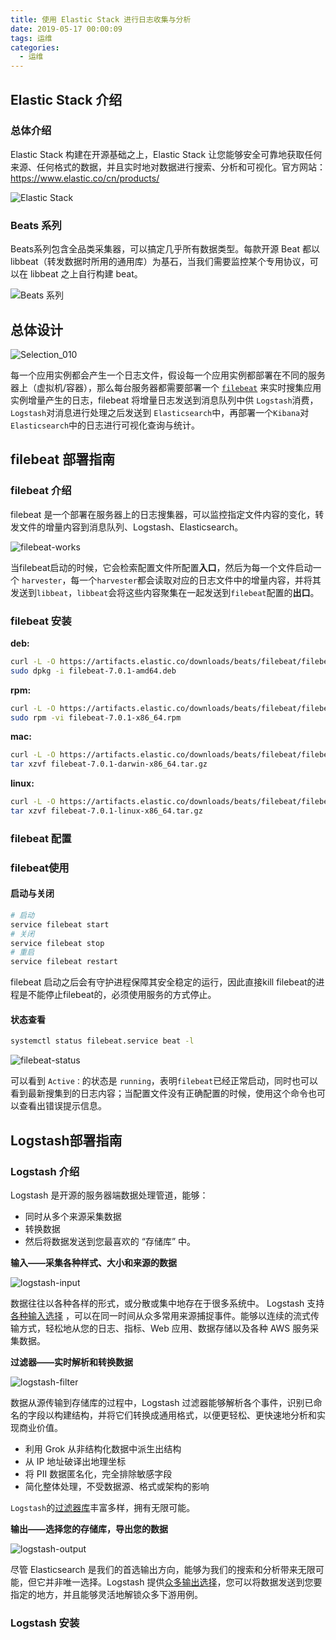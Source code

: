 ```yaml
---
title: 使用 Elastic Stack 进行日志收集与分析
date: 2019-05-17 00:00:09
tags: 运维
categories:
  - 运维
---
```


## Elastic Stack 介绍

### 总体介绍

Elastic Stack 构建在开源基础之上，Elastic Stack 让您能够安全可靠地获取任何来源、任何格式的数据，并且实时地对数据进行搜索、分析和可视化。官方网站：<https://www.elastic.co/cn/products/>

![Elastic Stack](http://lighklife.github.io/img/2019/05/Selection_001.png)
<!-- more -->

### Beats 系列

Beats系列包含全品类采集器，可以搞定几乎所有数据类型。每款开源 Beat 都以 libbeat（转发数据时所用的通用库）为基石，当我们需要监控某个专用协议，可以在 libbeat 之上自行构建 beat。

![Beats 系列](http://lighklife.github.io/img/2019/05/Selection_002.png)

## 总体设计



![Selection_010](http://lighklife.github.io/img/2019/05/Selection_010.png)

每一个应用实例都会产生一个日志文件，假设每一个应用实例都部署在不同的服务器上（虚拟机/容器），那么每台服务器都需要部署一个 [`filebeat`](<https://www.elastic.co/cn/products/beats/filebeat>) 来实时搜集应用实例增量产生的日志，filebeat 将增量日志发送到消息队列中供 `Logstash`消费，`Logstash`对消息进行处理之后发送到 `Elasticsearch`中，再部署一个`Kibana`对 `Elasticsearch`中的日志进行可视化查询与统计。

## filebeat 部署指南

### filebeat 介绍

filebeat 是一个部署在服务器上的日志搜集器，可以监控指定文件内容的变化，转发文件的增量内容到消息队列、Logstash、Elasticsearch。

![filebeat-works](http://lighklife.github.io/img/2019/05/Selection_011.png)

当filebeat启动的时候，它会检索配置文件所配置**入口**，然后为每一个文件启动一个 `harvester`，每一个`harvester`都会读取对应的日志文件中的增量内容，并将其发送到`libbeat`，`libbeat`会将这些内容聚集在一起发送到`filebeat`配置的**出口**。

### filebeat 安装

**deb:** 

```sh
curl -L -O https://artifacts.elastic.co/downloads/beats/filebeat/filebeat-7.0.1-amd64.deb
sudo dpkg -i filebeat-7.0.1-amd64.deb
```

**rpm:**

```bash
curl -L -O https://artifacts.elastic.co/downloads/beats/filebeat/filebeat-7.0.1-x86_64.rpm
sudo rpm -vi filebeat-7.0.1-x86_64.rpm
```

**mac:**

```sh
curl -L -O https://artifacts.elastic.co/downloads/beats/filebeat/filebeat-7.0.1-darwin-x86_64.tar.gz
tar xzvf filebeat-7.0.1-darwin-x86_64.tar.gz
```

**linux:**

```sh
curl -L -O https://artifacts.elastic.co/downloads/beats/filebeat/filebeat-7.0.1-linux-x86_64.tar.gz
tar xzvf filebeat-7.0.1-linux-x86_64.tar.gz
```

### filebeat 配置

### filebeat使用

#### 启动与关闭

```sh
# 启动
service filebeat start
# 关闭
service filebeat stop
# 重启
service filebeat restart
```

filebeat 启动之后会有守护进程保障其安全稳定的运行，因此直接kill filebeat的进程是不能停止filebeat的，必须使用服务的方式停止。

#### 状态查看

```sh
systemctl status filebeat.service beat -l 
```

![filebeat-status](http://lighklife.github.io/img/2019/05/filebeat-status.png)

可以看到 `Active：`的状态是 `running`，表明`filebeat`已经正常启动，同时也可以看到最新搜集到的日志内容；当配置文件没有正确配置的时候，使用这个命令也可以查看出错误提示信息。

## Logstash部署指南

### Logstash 介绍

Logstash 是开源的服务器端数据处理管道，能够：

- 同时从多个来源采集数据
- 转换数据
- 然后将数据发送到您最喜欢的 “存储库” 中。

**输入——采集各种样式、大小和来源的数据**



![logstash-input](http://lighklife.github.io/img/2019/05/Selection_014.png)

数据往往以各种各样的形式，或分散或集中地存在于很多系统中。 Logstash 支持 [各种输入选择](https://www.elastic.co/guide/en/logstash/current/input-plugins.html) ，可以在同一时间从众多常用来源捕捉事件。能够以连续的流式传输方式，轻松地从您的日志、指标、Web 应用、数据存储以及各种 AWS 服务采集数据。

**过滤器——实时解析和转换数据**

![logstash-filter](http://lighklife.github.io/img/2019/05/Selection_015.png)

数据从源传输到存储库的过程中，Logstash 过滤器能够解析各个事件，识别已命名的字段以构建结构，并将它们转换成通用格式，以便更轻松、更快速地分析和实现商业价值。

- 利用 Grok 从非结构化数据中派生出结构
- 从 IP 地址破译出地理坐标
- 将 PII 数据匿名化，完全排除敏感字段
- 简化整体处理，不受数据源、格式或架构的影响

`Logstash`的[过滤器库](https://www.elastic.co/guide/en/logstash/current/filter-plugins.html)丰富多样，拥有无限可能。

**输出——选择您的存储库，导出您的数据**

![logstash-output](http://lighklife.github.io/img/2019/05/Selection_016.png)

尽管 Elasticsearch 是我们的首选输出方向，能够为我们的搜索和分析带来无限可能，但它并非唯一选择。Logstash 提供[众多输出选择](https://www.elastic.co/guide/en/logstash/current/output-plugins.html)，您可以将数据发送到您要指定的地方，并且能够灵活地解锁众多下游用例。

### Logstash 安装



